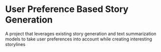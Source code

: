 # User Preference Based Story Generation
 A project that leverages existing story generation and text summarization models to take user preferences into account while creating interesting storylines
